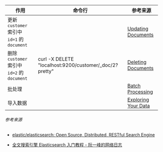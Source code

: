 | 作用                                        | 命令行                                                 | 参考来源                                                     |
| ------------------------------------------- | ------------------------------------------------------ | ------------------------------------------------------------ |
| 更新 `customer` 索引中 `id=1` 的 `document` |                                                        | [Updating Documents](https://www.elastic.co/guide/en/elasticsearch/reference/current/getting-started-update-documents.html) |
| 删除 `customer` 索引中 `id=2` 的 `document` | curl -X DELETE "localhost:9200/customer/_doc/2?pretty" | [Deleting Documents](https://www.elastic.co/guide/en/elasticsearch/reference/current/getting-started-delete-documents.html) |
| 批处理                                      |                                                        | [Batch Processing](https://www.elastic.co/guide/en/elasticsearch/reference/current/getting-started-batch-processing.html) |
| 导入数据                                    |                                                        | [Exploring Your Data](https://www.elastic.co/guide/en/elasticsearch/reference/current/getting-started-explore-data.html) |



###### 参考来源

- [elastic/elasticsearch: Open Source, Distributed, RESTful Search Engine](https://github.com/elastic/elasticsearch)

- [全文搜索引擎 Elasticsearch 入门教程 - 阮一峰的网络日志](http://www.ruanyifeng.com/blog/2017/08/elasticsearch.html)

